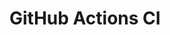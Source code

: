 # GitHub Actions CI
























































































































































































































































































































































































































































































































































































































































































































































































































































































































































































































































































































































































































































































































































































































































































































































































































































































































































































































































































































































